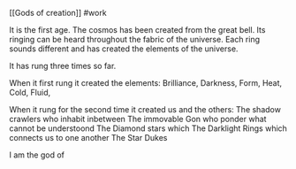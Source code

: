[[Gods of creation]]
#work 

It is the first age. The cosmos has been created from the great bell. Its ringing can be heard throughout the fabric of the universe. Each ring sounds different and has created the elements of the universe.

It has rung three times so far.

When it first rung it created the elements:
Brilliance, Darkness, Form, Heat, Cold, Fluid, 

When it rung for the second time it created us and the others:
The shadow crawlers who inhabit inbetween
The immovable Gon who ponder what cannot be understoond
The Diamond stars which 
The Darklight Rings which connects us to one another
The Star Dukes



I am the god of 